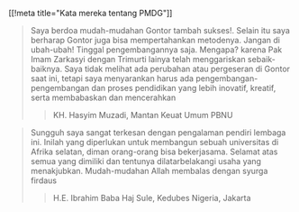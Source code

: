 [[!meta title="Kata mereka tentang PMDG"]]

> Saya berdoa mudah-mudahan Gontor tambah sukses!. Selain itu saya berharap Gontor juga
> bisa mempertahankan metodenya. Jangan di ubah-ubah! Tinggal pengembangannya saja. Mengapa?
> karena Pak Imam Zarkasyi dengan Trimurti lainya telah menggariskan sebaik-baiknya.
> Saya tidak melihat ada perubahan atau pergeseran di Gontor saat ini, tetapi saya menyarankan
> harus ada pengembangan-pengembangan dan proses pendidikan yang lebih inovatif, kreatif, serta membabaskan dan mencerahkan
>> KH. Hasyim Muzadi, Mantan Keuat Umum PBNU

> Sungguh saya sangat terkesan dengan pengalaman pendiri lembaga ini. Inilah yang diperlukan untuk membangun
> sebuah universitas di Afrika selatan, diman orang-orang bisa bekerjasama. Selamat atas semua yang dimiliki dan 
> tentunya dilatarbelakangi usaha yang menakjubkan.
> Mudah-mudahan Allah membalas dengan syurga firdaus
>> H.E. Ibrahim Baba Haj Sule, Kedubes Nigeria, Jakarta


